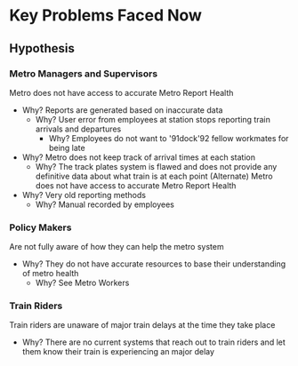 # Key Problems Faced Now

## Hypothesis

### Metro Managers and Supervisors
Metro does not have access to accurate Metro Report Health
- Why? Reports are generated based on inaccurate data
	- Why? User error from employees at station stops reporting train arrivals and departures 
		- Why? Employees do not want to \'91dock\'92 fellow workmates for being late
- Why? Metro does not keep track of arrival times at each station
	- Why? The track plates system is flawed and does not provide any definitive data about what train is at each point
(Alternate) Metro does not have access to accurate Metro Report Health
- Why? Very old reporting methods
	- Why? Manual recorded by employees 
	
### Policy Makers
Are not fully aware of how they can help the metro system
- Why? They do not have accurate resources to base their understanding of metro health
	- Why? See Metro Workers
	
### Train Riders
Train riders are unaware of major train delays at the time they take place
- Why? There are no current systems that reach out to train riders and let them know their train is experiencing an major delay